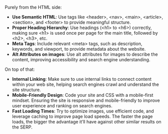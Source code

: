 Purely from the HTML side:

- **Use Semantic HTML**: Use tags like &lt;header&gt;, &lt;nav&gt;, &lt;main&gt;, &lt;article&gt;, &lt;section&gt;, and &lt;footer&gt; to provide meaningful structure.
- **Proper Heading Hierarchy**: Use headings (&lt;h1&gt; to &lt;h6&gt;) correctly, making sure &lt;h1&gt; is used once per page for the main title, followed by &lt;h2&gt;, &lt;h3&gt;, etc.
- **Meta Tags**: Include relevant &lt;meta&gt; tags, such as description, keywords, and viewport, to provide metadata about the website.
- **Alt Attributes on images**: Use alt attributes for images to describe the content, improving accessibility and search engine understanding.

On top of that:

- **Internal Linking**: Make sure to use internal links to connect content within your web site, helping search engines crawl and understand the site structure.
- **Mobile-Friendly Design**: Code your site and CSS with a mobile-first mindset. Ensuring the site is responsive and mobile-friendly to improve user experience and ranking on search engines.
- **Fast Loading Times**: Try to optimize images, use efficient code, and leverage caching to improve page load speeds. The faster the page loads, the bigger the advantage it’ll have against other similar results on the SERP.
